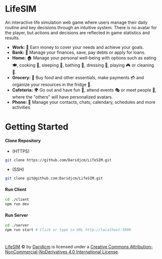 # LifeSIM

An interactive life simulation web game where users manage their daily routine and key decisions through an intuitive system. There is no avatar for the player, but actions and decisions are reflected in game statistics and results.

- **Work:** 💼 Earn money to cover your needs and achieve your goals.
- **Bank:** 🏦 Manage your finances, save, pay debts or apply for loans.
- **Home:** 🏠 Manage your personal well-being with options such as eating 🍽️, cooking 🍳, sleeping 🛌, bathing 🚿, dressing 👗, playing 🎮 or cleaning 🧹.
- **Grocery:** 🛒 Buy food and other essentials, make payments 💳 and organize your resources in the fridge 🧊.
- **Cafeteria:** 🌍 Go out and have fun 🎉, attend events 🎭 or meet people 🤝, where the "others" will have personalized avatars.
- **Phone:** 📱 Manage your contacts, chats, calendary, schedules and more activities.

# Getting Started

#### Clone Repository

- (HTTPS)

```bash
git clone https://github.com/Daridjcm/LifeSIM.git
```

- (SSH)

```bash
git clone git@github.com:Daridjcm/LifeSIM.git
```

#### Run Client

```bash
cd ./client
npm run dev
```

#### Run Server

```bash
cd ./server
npm run start # Click or type in URL http://localhost:3000
```

#

[LifeSIM](https://github.com/Daridjcm/LifeSIM) © by [Daridjcm](https://github.com/Daridjcm/) is licensed under a [Creative Commons Attribution-NonCommercial-NoDerivatives 4.0 International License](https://creativecommons.org/licenses/by-nc-nd/4.0/?ref=chooser-v1).
